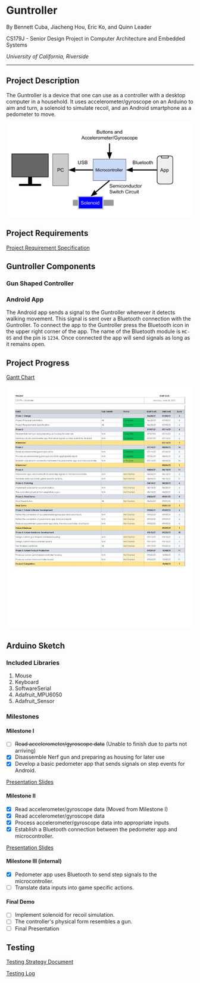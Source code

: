# Guntroller

By Bennett Cuba, Jiacheng Hou, Eric Ko, and Quinn Leader

CS179J - Senior Design Project in Computer Architecture and Embedded Systems

*University of California, Riverside*

---

## Project Description

The Guntroller is a device that one can use as a controller with a desktop computer in a household. It uses accelerometer/gyroscope on an Arduino to aim and turn, a solenoid to simulate recoil, and an Android smartphone as a pedometer to move.

![Design Illustration](media/Design.png "Design Illustration")

## Project Requirements

[Project Requirement Specification](https://docs.google.com/document/d/1ixeDe6Jb7c0Ek7XUqX1nqLU4_VB7hxSOK8AWoJY3O18/edit?usp=sharing)

## Guntroller Components

### Gun Shaped Controller

### Android App

The Android app sends a signal to the Guntroller whenever it detects
walking movement. This signal is sent over a Bluetooth connection with
the Guntroller. To connect the app to the Guntroller press the Bluetooth
icon in the upper right corner of the app. The name of the Bluetooth module
is `HC-05` and the pin is `1234`. Once connected the app will send signals
as long as it remains open.

## Project Progress

[Gantt Chart](https://docs.google.com/spreadsheets/d/114Kd9no1A45DeJyBgwS2PYVXap5oLFPu3NEgJw_vOGg/edit?usp=sharing)

![Gantt Chart Image](media/Gantt%20Chart%20-%20Chart.jpg)

## Arduino Sketch

### Included Libraries

1. Mouse
2. Keyboard
3. SoftwareSerial
4. Adafruit_MPU6050
5. Adafruit_Sensor

### Milestones

#### Milestone I

- [ ] ~~Read accelerometer/gyroscope data~~ (Unable to finish due to parts not arriving)
- [x] Disassemble Nerf gun and preparing as housing for later use
- [x] Develop a basic pedometer app that sends signals on step events for Android.

[Presentation Slides](https://docs.google.com/presentation/d/11eOQ2mB0kn6n8374ptzPDPlSApvbqwHq25SQU0-j_kE/edit?usp=sharing)

#### Milestone II

- [x] Read accelerometer/gyroscope data (Moved from Milestone I)
- [x] Read accelerometer/gyroscope data
- [x] Process accelerometer/gyroscope data into appropriate inputs
- [x] Establish a Bluetooth connection between the pedometer app and microcontroller.

[Presentation Slides](https://docs.google.com/presentation/d/1K3dnDnPc4nWm6DN6nAo_M9VkBDGtcA2TtoL7Waqdnd4/edit?usp=sharing)

#### Milestone III (internal)

- [x] Pedometer app uses Bluetooth to send step signals to the microcontroller.
- [ ] Translate data inputs into game specific actions.

#### Final Demo

- [ ] Implement solenoid for recoil simulation.
- [ ] The controller's physical form resembles a gun.
- [ ] Final Presentation

## Testing

[Testing Strategy Document](https://docs.google.com/document/d/1sgLBqdYWkjyDIFjX3zhHuqd7Ft7VmxpZ4lNj_bPD-i8/edit?usp=sharing)

[Testing Log](https://docs.google.com/spreadsheets/d/1BwUKh9LCYZT5Kyqq0h0FdW5ELCY_bZ4H4P_4RCk5O5A/edit?usp=sharing)



